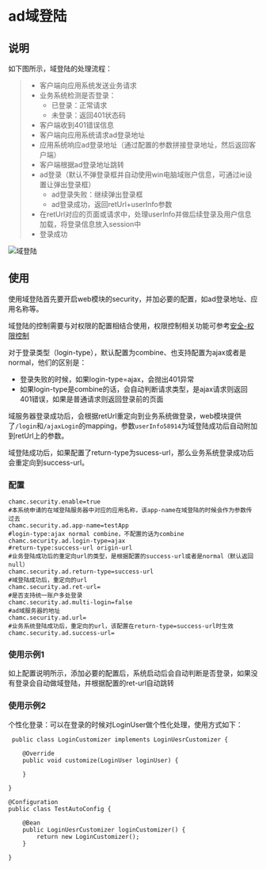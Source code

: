 # ad域登陆

## 说明

如下图所示，域登陆的处理流程：

> - 客户端向应用系统发送业务请求  
> - 业务系统检测是否登录：
>   - 已登录：正常请求
>   - 未登录：返回401状态码
> - 客户端收到401错误信息
> - 客户端向应用系统请求ad登录地址
> - 应用系统响应ad登录地址（通过配置的参数拼接登录地址，然后返回客户端）
> - 客户端根据ad登录地址跳转
> - ad登录（默认不弹登录框并自动使用win电脑域账户信息，可通过ie设置让弹出登录框）
>   - ad登录失败：继续弹出登录框
>   - ad登录成功，返回retUrl+userInfo参数
> - 在retUrl对应的页面或请求中，处理userInfo并做后续登录及用户信息加载，将登录信息放入session中
> - 登录成功

![域登陆](https://i.imgur.com/JrH2Ls2.png)

## 使用

使用域登陆首先要开启web模块的security，并加必要的配置，如ad登录地址、应用名称等。

域登陆的控制需要与对权限的配置相结合使用，权限控制相关功能可参考[安全-权限控制](chamc-boot-starter-web/security-permission.md )

对于登录类型（login-type），默认配置为combine、也支持配置为ajax或者是normal，他们的区别是：
- 登录失败的时候，如果login-type=ajax，会抛出401异常
- 如果login-type是combine的话，会自动判断请求类型，是ajax请求则返回401错误，如果是普通请求则返回登录前的页面

域服务器登录成功后，会根据retUrl重定向到业务系统做登录，web模块提供了`/login`和`/ajaxLogin`的mapping，参数`userInfo58914`为域登陆成功后自动附加到retUrl上的参数。

域登陆成功后，如果配置了return-type为sucess-url，那么业务系统登录成功后会重定向到success-url。


### 配置

    chamc.security.enable=true
    #本系统申请的在域登陆服务器中对应的应用名称，该app-name在域登陆的时候会作为参数传过去    
    chamc.security.ad.app-name=testApp
    #login-type:ajax normal combine，不配置的话为combine
    chamc.security.ad.login-type=ajax
    #return-type:success-url origin-url
    #业务登陆成功后的重定向url的类型，是根据配置的success-url或者是normal（默认返回null）
    chamc.security.ad.return-type=success-url
    #域登陆成功后，重定向的url
    chamc.security.ad.ret-url=
    #是否支持统一账户多处登录
    chamc.security.ad.multi-login=false
    #ad域服务器的地址
    chamc.security.ad.url=
    #业务系统登陆成功后，重定向的url，该配置在return-type=success-url时生效
    chamc.security.ad.success-url=

### 使用示例1

如上配置说明所示，添加必要的配置后，系统启动后会自动判断是否登录，如果没有登录会自动做域登陆，并根据配置的ret-url自动跳转

### 使用示例2

个性化登录：可以在登录的时候对LoginUser做个性化处理，使用方式如下：

     public class LoginCustomizer implements LoginUesrCustomizer {
    
    	@Override
    	public void customize(LoginUser loginUser) {
    
    	}
    
    }
    
    @Configuration
    public class TestAutoConfig {
    	
    	@Bean
    	public LoginUesrCustomizer loginCustomizer() {
    		return new LoginCustomizer();
    	}
    	
    }